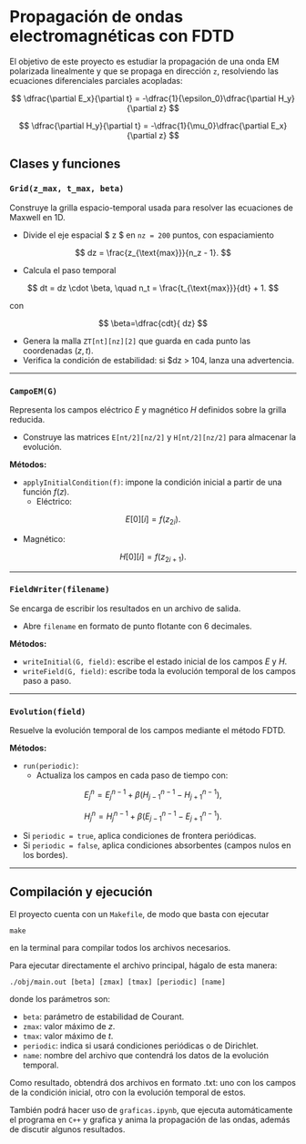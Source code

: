 # Propagación de ondas electromagnéticas con FDTD

El objetivo de este proyecto es estudiar la propagación de una onda EM polarizada linealmente y que se propaga en dirección `z`, resolviendo las ecuaciones diferenciales parciales acopladas:

$$
\dfrac{\partial E_x}{\partial t} = -\dfrac{1}{\epsilon_0}\dfrac{\partial H_y}{\partial z}
$$

$$
\dfrac{\partial H_y}{\partial t} = -\dfrac{1}{\mu_0}\dfrac{\partial E_x}{\partial z}
$$


## Clases y funciones

### `Grid(z_max, t_max, beta)`
Construye la grilla espacio-temporal usada para resolver las ecuaciones de Maxwell en 1D.  

- Divide el eje espacial $ z $ en `nz = 200` puntos, con espaciamiento
  
$$
  dz = \frac{z_{\text{max}}}{n_z - 1}.
$$
  
- Calcula el paso temporal
  
$$
  dt = dz \cdot \beta, \quad n_t = \frac{t_{\text{max}}}{dt} + 1.
$$

  con

$$
\beta=\dfrac{cdt}{ dz}
$$

- Genera la malla `ZT[nt][nz][2]` que guarda en cada punto las coordenadas $(z,t)$.
- Verifica la condición de estabilidad: si $dz > 104, lanza una advertencia.

---

### `CampoEM(G)`
Representa los campos eléctrico $E$ y magnético $H$ definidos sobre la grilla reducida.  

- Construye las matrices `E[nt/2][nz/2]` y `H[nt/2][nz/2]` para almacenar la evolución.  

**Métodos:**
- `applyInitialCondition(f)`: impone la condición inicial a partir de una función $f(z)$.
  - Eléctrico:

$$
E[0][i] = f(z_{2i}).
$$
  - Magnético:

$$
H[0][i] = f(z_{2i+1}).
$$

---

### `FieldWriter(filename)`
Se encarga de escribir los resultados en un archivo de salida.  

- Abre `filename` en formato de punto flotante con 6 decimales.  

**Métodos:**
- `writeInitial(G, field)`: escribe el estado inicial de los campos $E$ y $H$.
- `writeField(G, field)`: escribe toda la evolución temporal de los campos paso a paso.

---

### `Evolution(field)`
Resuelve la evolución temporal de los campos mediante el método FDTD.  

**Métodos:**
- `run(periodic)`:
  - Actualiza los campos en cada paso de tiempo con:

$$
E^n_j = E^{n-1}_j + \beta \big( H^{n-1}_{j-1} - H^{n-1}_{j+1} \big),
$$

$$
H^n_j = H^{n-1}_j + \beta \big( E^{n-1}_{j-1} - E^{n-1}_{j+1} \big).
$$

  - Si `periodic = true`, aplica condiciones de frontera periódicas.
  - Si `periodic = false`, aplica condiciones absorbentes (campos nulos en los bordes).

---

## Compilación y ejecución

El proyecto cuenta con un `Makefile`, de modo que basta con ejecutar

```make```

en la terminal para compilar todos los archivos necesarios.

Para ejecutar directamente el archivo principal, hágalo de esta manera:

```
./obj/main.out [beta] [zmax] [tmax] [periodic] [name]
```

donde los parámetros son:
* `beta`: parámetro de estabilidad de Courant.
* `zmax`: valor máximo de $z$.
* `tmax`: valor máximo de $t$.
* `periodic`: indica si usará condiciones periódicas o de Dirichlet.
* `name`: nombre del archivo que contendrá los datos de la evolución temporal.

Como resultado, obtendrá dos archivos en formato .txt: uno con los campos de la condición inicial, otro con la evolución temporal de estos.

También podrá hacer uso de `graficas.ipynb`, que ejecuta automáticamente el programa en `C++` y grafica y anima la propagación de las ondas, además de discutir algunos resultados.
